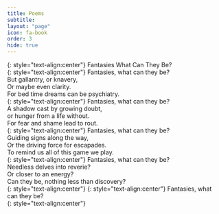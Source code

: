 ```yaml
---
title: Poems
subtitle:
layout: "page"
icon: fa-book
order: 3
hide: true
---
```


{: style="text-align:center"}
Fantasies What Can They Be?  
  {: style="text-align:center"}
Fantasies, what can they be?  
But gallantry, or knavery,  
Or maybe even clarity.  
For bed time dreams can be psychiatry.   
  {: style="text-align:center"}
Fantasies, what can they be?  
A shadow cast by growing doubt,  
or hunger from a life without.  
For fear and shame lead to rout.  
  {: style="text-align:center"}
Fantasies, what can they be?  
Guiding signs along the way,  
Or the driving force for escapades.  
To remind us all of this game we play.  
  {: style="text-align:center"}
Fantasies, what can they be?  
Needless delves into reverie?  
Or closer to an energy?  
Can they be, nothing less than discovery?  
  {: style="text-align:center"}
{: style="text-align:center"}
Fantasies, what can they be?  
{: style="text-align:center"}
